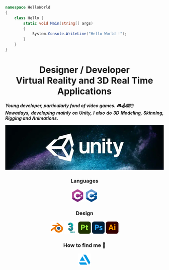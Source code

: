 ```c#
namespace HelloWorld
{
    class Hello {
        static void Main(string[] args)
        {
            System.Console.WriteLine("Hello World !");
        }
    }
}
```
<h1 align="center">
    Designer / Developer<br>
    Virtual Reality and 3D Real Time Applications
</h1>

<p align="justify">
    <b>
        <i>
            Young developer, particularly fond of video games. 🎮🕹️⌨️🖱️ <br>
            Nowadays, developing mainly on Unity, I also do 3D Modeling, Skinning, Rigging and Animations. 
        </i>
    </b>
</p>
<p>
    <img width="800" src="img\unity.png" alt="Unity"/>
</p>

<h3 align="center">Languages</h3>

<p align="center">
    <img width="40" src="img\CSharp.png" alt="C#"/>
    <img width="40" src="img\C++.png" alt="C++"/>
</p>

<h3 align="center">Design</h3>

<p align="center">
    <img width="40" src="img\Blender.png" alt="Blender"/>
    <img width="40" src="img\3dsMax.png" alt="3dsMax"/>
    <img width="40" src="img\Substance3dPainter.png" alt="Substance3dPainter"/>
    <img width="40" src="img\Photoshop.png" alt="Photoshop"/>
    <img width="40" src="img\Illustrator.png" alt="Illustrator"/>
</p>
<h3 align="center">How to find me 🔎</h3>
<p align="center">
<a href="https://www.artstation.com/thalzen9">
    <img width="40" src="img\ArtStation.png" alt="ArtStation">
</a>

